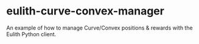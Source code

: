 # eulith-curve-convex-manager
An example of how to manage Curve/Convex positions &amp; rewards with the Eulith Python client.
